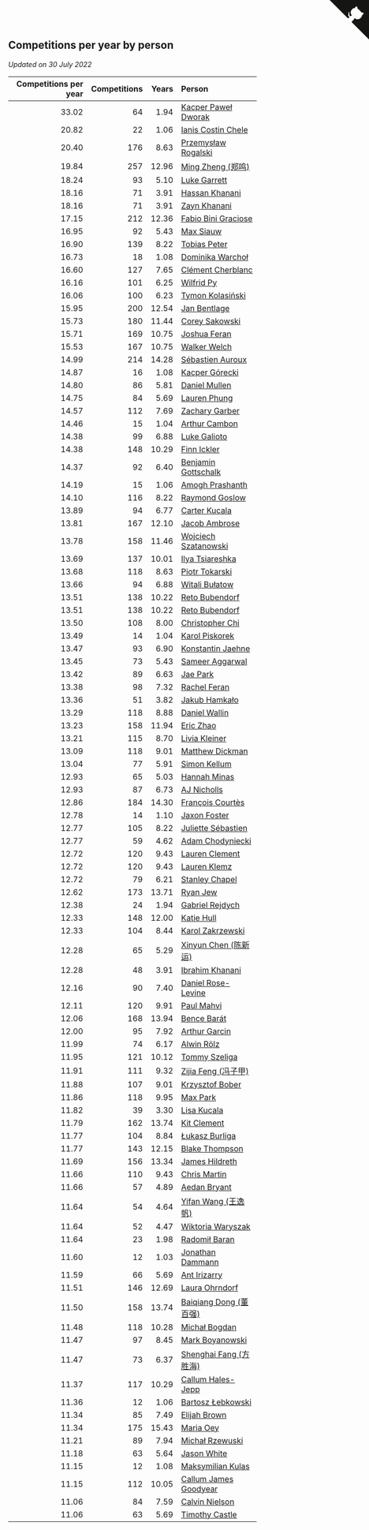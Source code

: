 ## Competitions per year by person

*Updated on 30 July 2022*

| Competitions per year | Competitions | Years | Person |
| ---: | ---: | ---: | :--- |
| 33.02 | 64 | 1.94 | [Kacper Paweł Dworak](https://www.worldcubeassociation.org/persons/2020DWOR01) |
| 20.82 | 22 | 1.06 | [Ianis Costin Chele](https://www.worldcubeassociation.org/persons/2021CHEL01) |
| 20.40 | 176 | 8.63 | [Przemysław Rogalski](https://www.worldcubeassociation.org/persons/2013ROGA02) |
| 19.84 | 257 | 12.96 | [Ming Zheng (郑鸣)](https://www.worldcubeassociation.org/persons/2009ZHEN11) |
| 18.24 | 93 | 5.10 | [Luke Garrett](https://www.worldcubeassociation.org/persons/2017GARR05) |
| 18.16 | 71 | 3.91 | [Hassan Khanani](https://www.worldcubeassociation.org/persons/2018KHAN26) |
| 18.16 | 71 | 3.91 | [Zayn Khanani](https://www.worldcubeassociation.org/persons/2018KHAN28) |
| 17.15 | 212 | 12.36 | [Fabio Bini Graciose](https://www.worldcubeassociation.org/persons/2010GRAC02) |
| 16.95 | 92 | 5.43 | [Max Siauw](https://www.worldcubeassociation.org/persons/2017SIAU02) |
| 16.90 | 139 | 8.22 | [Tobias Peter](https://www.worldcubeassociation.org/persons/2014PETE03) |
| 16.73 | 18 | 1.08 | [Dominika Warchoł](https://www.worldcubeassociation.org/persons/2021WARC01) |
| 16.60 | 127 | 7.65 | [Clément Cherblanc](https://www.worldcubeassociation.org/persons/2014CHER05) |
| 16.16 | 101 | 6.25 | [Wilfrid Py](https://www.worldcubeassociation.org/persons/2016PYWI01) |
| 16.06 | 100 | 6.23 | [Tymon Kolasiński](https://www.worldcubeassociation.org/persons/2016KOLA02) |
| 15.95 | 200 | 12.54 | [Jan Bentlage](https://www.worldcubeassociation.org/persons/2010BENT01) |
| 15.73 | 180 | 11.44 | [Corey Sakowski](https://www.worldcubeassociation.org/persons/2011SAKO01) |
| 15.71 | 169 | 10.75 | [Joshua Feran](https://www.worldcubeassociation.org/persons/2011FERA01) |
| 15.53 | 167 | 10.75 | [Walker Welch](https://www.worldcubeassociation.org/persons/2011WELC01) |
| 14.99 | 214 | 14.28 | [Sébastien Auroux](https://www.worldcubeassociation.org/persons/2008AURO01) |
| 14.87 | 16 | 1.08 | [Kacper Górecki](https://www.worldcubeassociation.org/persons/2021GORE01) |
| 14.80 | 86 | 5.81 | [Daniel Mullen](https://www.worldcubeassociation.org/persons/2016MULL04) |
| 14.75 | 84 | 5.69 | [Lauren Phung](https://www.worldcubeassociation.org/persons/2016PHUN02) |
| 14.57 | 112 | 7.69 | [Zachary Garber](https://www.worldcubeassociation.org/persons/2014GARB01) |
| 14.46 | 15 | 1.04 | [Arthur Cambon](https://www.worldcubeassociation.org/persons/2021CAMB01) |
| 14.38 | 99 | 6.88 | [Luke Galioto](https://www.worldcubeassociation.org/persons/2015GALI02) |
| 14.38 | 148 | 10.29 | [Finn Ickler](https://www.worldcubeassociation.org/persons/2012ICKL01) |
| 14.37 | 92 | 6.40 | [Benjamin Gottschalk](https://www.worldcubeassociation.org/persons/2016GOTT01) |
| 14.19 | 15 | 1.06 | [Amogh Prashanth](https://www.worldcubeassociation.org/persons/2021PRAS01) |
| 14.10 | 116 | 8.22 | [Raymond Goslow](https://www.worldcubeassociation.org/persons/2014GOSL01) |
| 13.89 | 94 | 6.77 | [Carter Kucala](https://www.worldcubeassociation.org/persons/2015KUCA01) |
| 13.81 | 167 | 12.10 | [Jacob Ambrose](https://www.worldcubeassociation.org/persons/2010AMBR01) |
| 13.78 | 158 | 11.46 | [Wojciech Szatanowski](https://www.worldcubeassociation.org/persons/2011SZAT01) |
| 13.69 | 137 | 10.01 | [Ilya Tsiareshka](https://www.worldcubeassociation.org/persons/2012TERE01) |
| 13.68 | 118 | 8.63 | [Piotr Tokarski](https://www.worldcubeassociation.org/persons/2013TOKA01) |
| 13.66 | 94 | 6.88 | [Witali Bułatow](https://www.worldcubeassociation.org/persons/2015BUAT01) |
| 13.51 | 138 | 10.22 | [Reto Bubendorf](https://www.worldcubeassociation.org/persons/2012BUBE01) |
| 13.51 | 138 | 10.22 | [Reto Bubendorf](https://www.worldcubeassociation.org/persons/2012BUBE01) |
| 13.50 | 108 | 8.00 | [Christopher Chi](https://www.worldcubeassociation.org/persons/2014CHIC01) |
| 13.49 | 14 | 1.04 | [Karol Piskorek](https://www.worldcubeassociation.org/persons/2021PISK01) |
| 13.47 | 93 | 6.90 | [Konstantin Jaehne](https://www.worldcubeassociation.org/persons/2015JAEH01) |
| 13.45 | 73 | 5.43 | [Sameer Aggarwal](https://www.worldcubeassociation.org/persons/2017AGGA01) |
| 13.42 | 89 | 6.63 | [Jae Park](https://www.worldcubeassociation.org/persons/2015PARK24) |
| 13.38 | 98 | 7.32 | [Rachel Feran](https://www.worldcubeassociation.org/persons/2015FERA01) |
| 13.36 | 51 | 3.82 | [Jakub Hamkało](https://www.worldcubeassociation.org/persons/2018HAMK01) |
| 13.29 | 118 | 8.88 | [Daniel Wallin](https://www.worldcubeassociation.org/persons/2013WALL03) |
| 13.23 | 158 | 11.94 | [Eric Zhao](https://www.worldcubeassociation.org/persons/2010ZHAO19) |
| 13.21 | 115 | 8.70 | [Livia Kleiner](https://www.worldcubeassociation.org/persons/2013KLEI03) |
| 13.09 | 118 | 9.01 | [Matthew Dickman](https://www.worldcubeassociation.org/persons/2013DICK01) |
| 13.04 | 77 | 5.91 | [Simon Kellum](https://www.worldcubeassociation.org/persons/2016KELL12) |
| 12.93 | 65 | 5.03 | [Hannah Minas](https://www.worldcubeassociation.org/persons/2017MINA04) |
| 12.93 | 87 | 6.73 | [AJ Nicholls](https://www.worldcubeassociation.org/persons/2015NICH04) |
| 12.86 | 184 | 14.30 | [François Courtès](https://www.worldcubeassociation.org/persons/2008COUR01) |
| 12.78 | 14 | 1.10 | [Jaxon Foster](https://www.worldcubeassociation.org/persons/2021FOST01) |
| 12.77 | 105 | 8.22 | [Juliette Sébastien](https://www.worldcubeassociation.org/persons/2014SEBA01) |
| 12.77 | 59 | 4.62 | [Adam Chodyniecki](https://www.worldcubeassociation.org/persons/2017CHOD02) |
| 12.72 | 120 | 9.43 | [Lauren Clement](https://www.worldcubeassociation.org/persons/2013KLEM01) |
| 12.72 | 120 | 9.43 | [Lauren Klemz](https://www.worldcubeassociation.org/persons/2013KLEM01) |
| 12.72 | 79 | 6.21 | [Stanley Chapel](https://www.worldcubeassociation.org/persons/2016CHAP04) |
| 12.62 | 173 | 13.71 | [Ryan Jew](https://www.worldcubeassociation.org/persons/2008JEWR01) |
| 12.38 | 24 | 1.94 | [Gabriel Rejdych](https://www.worldcubeassociation.org/persons/2020REJD01) |
| 12.33 | 148 | 12.00 | [Katie Hull](https://www.worldcubeassociation.org/persons/2010HULL01) |
| 12.33 | 104 | 8.44 | [Karol Zakrzewski](https://www.worldcubeassociation.org/persons/2014ZAKR01) |
| 12.28 | 65 | 5.29 | [Xinyun Chen (陈新运)](https://www.worldcubeassociation.org/persons/2017CHEN36) |
| 12.28 | 48 | 3.91 | [Ibrahim Khanani](https://www.worldcubeassociation.org/persons/2018KHAN27) |
| 12.16 | 90 | 7.40 | [Daniel Rose-Levine](https://www.worldcubeassociation.org/persons/2015ROSE01) |
| 12.11 | 120 | 9.91 | [Paul Mahvi](https://www.worldcubeassociation.org/persons/2012MAHV01) |
| 12.06 | 168 | 13.94 | [Bence Barát](https://www.worldcubeassociation.org/persons/2008BARA01) |
| 12.00 | 95 | 7.92 | [Arthur Garcin](https://www.worldcubeassociation.org/persons/2014GARC27) |
| 11.99 | 74 | 6.17 | [Alwin Rölz](https://www.worldcubeassociation.org/persons/2016ROLZ01) |
| 11.95 | 121 | 10.12 | [Tommy Szeliga](https://www.worldcubeassociation.org/persons/2012SZEL01) |
| 11.91 | 111 | 9.32 | [Zijia Feng (冯子甲)](https://www.worldcubeassociation.org/persons/2013FENG02) |
| 11.88 | 107 | 9.01 | [Krzysztof Bober](https://www.worldcubeassociation.org/persons/2013BOBE01) |
| 11.86 | 118 | 9.95 | [Max Park](https://www.worldcubeassociation.org/persons/2012PARK03) |
| 11.82 | 39 | 3.30 | [Lisa Kucala](https://www.worldcubeassociation.org/persons/2019KUCA01) |
| 11.79 | 162 | 13.74 | [Kit Clement](https://www.worldcubeassociation.org/persons/2008CLEM01) |
| 11.77 | 104 | 8.84 | [Łukasz Burliga](https://www.worldcubeassociation.org/persons/2013BURL01) |
| 11.77 | 143 | 12.15 | [Blake Thompson](https://www.worldcubeassociation.org/persons/2010THOM03) |
| 11.69 | 156 | 13.34 | [James Hildreth](https://www.worldcubeassociation.org/persons/2009HILD01) |
| 11.66 | 110 | 9.43 | [Chris Martin](https://www.worldcubeassociation.org/persons/2013MART03) |
| 11.66 | 57 | 4.89 | [Aedan Bryant](https://www.worldcubeassociation.org/persons/2017BRYA06) |
| 11.64 | 54 | 4.64 | [Yifan Wang (王逸帆)](https://www.worldcubeassociation.org/persons/2017WANY29) |
| 11.64 | 52 | 4.47 | [Wiktoria Waryszak](https://www.worldcubeassociation.org/persons/2018WARY01) |
| 11.64 | 23 | 1.98 | [Radomił Baran](https://www.worldcubeassociation.org/persons/2020BARA02) |
| 11.60 | 12 | 1.03 | [Jonathan Dammann](https://www.worldcubeassociation.org/persons/2021DAMM01) |
| 11.59 | 66 | 5.69 | [Ant Irizarry](https://www.worldcubeassociation.org/persons/2016IRIZ02) |
| 11.51 | 146 | 12.69 | [Laura Ohrndorf](https://www.worldcubeassociation.org/persons/2009OHRN01) |
| 11.50 | 158 | 13.74 | [Baiqiang Dong (董百强)](https://www.worldcubeassociation.org/persons/2008DONG06) |
| 11.48 | 118 | 10.28 | [Michał Bogdan](https://www.worldcubeassociation.org/persons/2012BOGD01) |
| 11.47 | 97 | 8.45 | [Mark Boyanowski](https://www.worldcubeassociation.org/persons/2014BOYA01) |
| 11.47 | 73 | 6.37 | [Shenghai Fang (方胜海)](https://www.worldcubeassociation.org/persons/2016FANG01) |
| 11.37 | 117 | 10.29 | [Callum Hales-Jepp](https://www.worldcubeassociation.org/persons/2012HALE01) |
| 11.36 | 12 | 1.06 | [Bartosz Łebkowski](https://www.worldcubeassociation.org/persons/2021LEBK01) |
| 11.34 | 85 | 7.49 | [Elijah Brown](https://www.worldcubeassociation.org/persons/2015BROW03) |
| 11.34 | 175 | 15.43 | [Maria Oey](https://www.worldcubeassociation.org/persons/2007OEYM01) |
| 11.21 | 89 | 7.94 | [Michał Rzewuski](https://www.worldcubeassociation.org/persons/2014RZEW01) |
| 11.18 | 63 | 5.64 | [Jason White](https://www.worldcubeassociation.org/persons/2016WHIT16) |
| 11.15 | 12 | 1.08 | [Maksymilian Kulas](https://www.worldcubeassociation.org/persons/2021KULA02) |
| 11.15 | 112 | 10.05 | [Callum James Goodyear](https://www.worldcubeassociation.org/persons/2012GOOD02) |
| 11.06 | 84 | 7.59 | [Calvin Nielson](https://www.worldcubeassociation.org/persons/2014NIEL03) |
| 11.06 | 63 | 5.69 | [Timothy Castle](https://www.worldcubeassociation.org/persons/2016CAST48) |


<a href="https://github.com/JustinTimeCuber/wca_statistics" class="github-corner" aria-label="View source on Github"><svg width="80" height="80" viewBox="0 0 250 250" style="fill:#151513; color:#fff; position: absolute; top: 0; border: 0; right: 0;" aria-hidden="true"><path d="M0,0 L115,115 L130,115 L142,142 L250,250 L250,0 Z"></path><path d="M128.3,109.0 C113.8,99.7 119.0,89.6 119.0,89.6 C122.0,82.7 120.5,78.6 120.5,78.6 C119.2,72.0 123.4,76.3 123.4,76.3 C127.3,80.9 125.5,87.3 125.5,87.3 C122.9,97.6 130.6,101.9 134.4,103.2" fill="currentColor" style="transform-origin: 130px 106px;" class="octo-arm"></path><path d="M115.0,115.0 C114.9,115.1 118.7,116.5 119.8,115.4 L133.7,101.6 C136.9,99.2 139.9,98.4 142.2,98.6 C133.8,88.0 127.5,74.4 143.8,58.0 C148.5,53.4 154.0,51.2 159.7,51.0 C160.3,49.4 163.2,43.6 171.4,40.1 C171.4,40.1 176.1,42.5 178.8,56.2 C183.1,58.6 187.2,61.8 190.9,65.4 C194.5,69.0 197.7,73.2 200.1,77.6 C213.8,80.2 216.3,84.9 216.3,84.9 C212.7,93.1 206.9,96.0 205.4,96.6 C205.1,102.4 203.0,107.8 198.3,112.5 C181.9,128.9 168.3,122.5 157.7,114.1 C157.9,116.9 156.7,120.9 152.7,124.9 L141.0,136.5 C139.8,137.7 141.6,141.9 141.8,141.8 Z" fill="currentColor" class="octo-body"></path></svg></a><style>.github-corner:hover .octo-arm{animation:octocat-wave 560ms ease-in-out}@keyframes octocat-wave{0%,100%{transform:rotate(0)}20%,60%{transform:rotate(-25deg)}40%,80%{transform:rotate(10deg)}}@media (max-width:500px){.github-corner:hover .octo-arm{animation:none}.github-corner .octo-arm{animation:octocat-wave 560ms ease-in-out}}</style>
